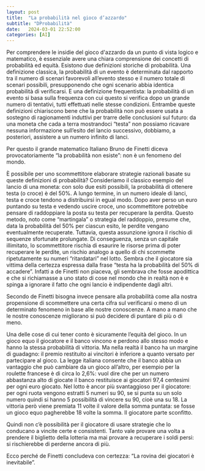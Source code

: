 ```yaml
---
layout: post
title:  "La probabilità nel gioco d’azzardo"
subtitle: "DProbabilità"
date:   2024-03-01 22:52:00
categories: [AI]
---
```


Per comprendere le insidie del gioco d'azzardo da un punto di vista logico e matematico, è essenziale avere una chiara comprensione dei concetti di probabilità ed equità.
Esistono due definizioni storiche di probabilità. Una definizione classica, la probabilità di un evento è determinata dal rapporto tra il numero di scenari favorevoli all’evento stesso e il numero totale di scenari possibili, presupponendo che ogni scenario abbia identica probabilità di verificarsi. E una definizione frequentista: la probabilità di un evento si basa sulla frequenza con cui questo si verifica dopo un grande numero di tentativi, tutti effettuati nelle stesse condizioni.
Entrambe queste definizioni chiariscono bene che la probabilità non può essere usata a sostegno di ragionamenti induttivi per trarre delle conclusioni sul futuro: da una moneta che cada a terra mostrandoci “testa” non possiamo ricavare nessuna informazione sull’esito del lancio successivo, dobbiamo, a posteriori, assistere a un numero infinito di lanci.

Per questo il grande matematico Italiano Bruno de Finetti diceva provocatoriamente “la probabilità non esiste”: non è un fenomeno del mondo.

È possibile per uno scommettitore elaborare strategie razionali basate su queste definizioni di probabilità? Consideriamo il classico esempio del lancio di una moneta: con solo due esiti possibili, la probabilità di ottenere testa (o croce) è del 50%. A lungo termine, in un numero ideale di lanci, testa e croce tendono a distribuirsi in egual modo. Dopo aver perso un euro puntando su testa e vedendo uscire croce, uno scommettitore potrebbe pensare di raddoppiare la posta su testa per recuperare la perdita. Questo metodo, noto come “martingala” o strategia del raddoppio, presume che, data la probabilità del 50% per ciascun esito, le perdite vengano eventualmente recuperate. Tuttavia, questa assunzione ignora il rischio di sequenze sfortunate prolungate. Di conseguenza, senza un capitale illimitato, lo scommettitore rischia di esaurire le risorse prima di poter recuperare le perdite, un rischio analogo a quello di chi scommette ripetutamente su numeri “ritardatari” nel lotto. Sembra che il giocatore sia vittima della certezza espressa dalla frase “testa ha la probabilità del 50% di accadere”. Infatti a de Finetti non piaceva, gli sembrava che fosse apodittica e che si richiamasse a uno stato di cose nel mondo che in realtà non è e spinga a ignorare il fatto che ogni lancio è indipendente dagli altri.

Secondo de Finetti bisogna invece pensare alla probabilità come alla nostra propensione di scommettere una certa cifra sul verificarsi o meno di un determinato fenomeno in base alle nostre conoscenze. A mano a mano che le nostre conoscenze migliorano si può decidere di puntare di più o di meno.

Una delle cose di cui tener conto è sicuramente l’equità del gioco. In un gioco equo il giocatore e il banco vincono e perdono allo stesso modo e hanno la stessa probabilità di vittoria. Ma nella realtà il banco ha un margine di guadagno: il premio restituito ai vincitori è inferiore a quanto versato per partecipare al gioco. La legge italiana consente che il banco abbia un vantaggio che può cambiare da un gioco all’altro, per esempio per la roulette francese è di circa lo 2,6%: vuol dire che per un numero abbastanza alto di giocate il banco restituisce ai giocatori 97,4 centesimi per ogni euro giocato. Nel lotto è ancor più svantaggioso per il giocatore: per ogni ruota vengono estratti 5 numeri su 90, se si punta su un solo numero quindi si hanno 5 possibilità di vincere su 90, cioè una su 18. La vittoria però viene premiata 11 volte il valore della somma puntata: se fosse un gioco equo pagherebbe 18 volte la somma. Il giocatore parte sconfitto.

Quindi non c’è possibilità per il giocatore di usare strategie che lo conducano a vincite certe e consistenti. Tanto vale provare una volta a prendere il biglietto della lotteria ma mai provare a recuperare i soldi persi: si rischierebbe di perderne ancora di più.

Ecco perché de Finetti concludeva con certezza: “La rovina dei giocatori è inevitabile”.
